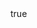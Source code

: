---
info:
  name: MBT-70
  image: /img/vehicle/tank/usa/18_mbt-70.png
  class: "ОБТ: 45$ - 85$"
  country: США
  cost: 60
  year: 1971
  prototype: true

body:
  hp: 10
  armor_front: 12
  armor_side: 6
  armor_rear: 3
  armor_top: 3
  size: Средний
  stealth: Плохо
  optics: Средний
  speed: 60
  speed_road: 110
  fuel: 1500
  autonomy: 500

main_gun:
  name: XM-150
  attr_ptk: true
  attr_fg: true
  ammo: 42
  range_ground: 2100
  accuracy: 55
  stabilizer: 45
  ap_power: 13
  he_power: 5
  suppression: 175
  rate_of_fire: 10

atgm:
  name: Shillelagh-C
  attr_ptk: true
  attr_upr: true
  ammo: 8
  range_ground: 2625
  accuracy: 40
  ap_power: 16
  suppression: 150
  rate_of_fire: 7.5

autocannon:
  name: HS.820
  attr_kin: true
  attr_fg: true
  ammo: 600
  range_ground: 1575
  range_helicopters: 1575
  accuracy: 15
  stabilizer: 10
  ap_power: 2
  he_power: 1
  suppression: 40
  rate_of_fire: 749
---